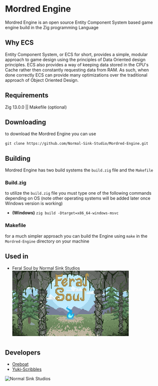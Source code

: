 
# Mordred Engine

Mordred Engine is an open source Entity Component System based game engine build in the Zig programming Language

## Why ECS
Entity Component System, or ECS for short, provides a simple, modular approach to game design using the principles of Data Oriented design principles. ECS also provides a way of keeping data stored in the CPU's Cache rather then constantly requesting data from RAM. As such, when done correctly ECS can provide many optimizations over the traditional approach of Object Oriented Design.

## Requirements
Zig 13.0.0 || Makefile (optional)

## Downloading
to download the Mordred Engine you can use

`git clone https://github.com/Normal-Sink-Studio/Mordred-Engine.git`

## Building
Mordred Engine has two build systems the `build.zig` file and the `Makefile`

 ### Build.zig
 to utilize the `build.zig` file you must type one of the following commands depending on OS (note other operating systems will be added later once Windows version is working)
 - **(Windows)** `zig build -Dtarget=x86_64-windows-msvc`
<!-- 
    - **(Linux)** `zig build -Dtarget=x86_64-linux-gnu`
    - **(MacOS)** `zig build -Dtarget=x86_64-macos`
    -->
 
 ### Makefile
 for a much simpler approach you can build the Engine using `make` in the `Mordred-Engine` directory on your machine

## Used in

- Feral Soul by Normal Sink Studios![Feral Soul](docs/images/projects/FeralSoulTitle.png)

#



## Developers
- [Oreboat](https://github.com/Oreboat)
- [Yuki-Scribbles](https://github.com/yuki-scribbles)

![Normal Sink Studios](docs/images/logos/NormalSinkStudio3.png)
